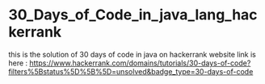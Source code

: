 # 30_Days_of_Code_in_java_lang_hackerrank
this is the solution of 30 days of code in java on hackerrank website 
 link is here :  https://www.hackerrank.com/domains/tutorials/30-days-of-code?filters%5Bstatus%5D%5B%5D=unsolved&badge_type=30-days-of-code

